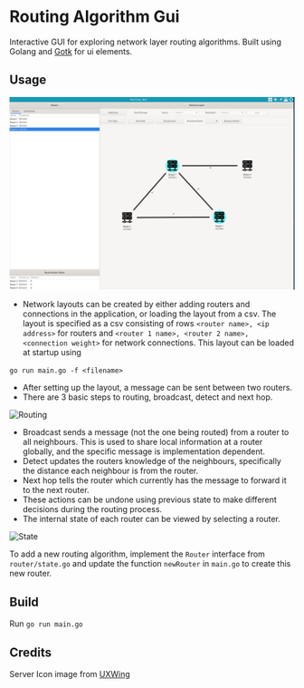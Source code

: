 # Routing Algorithm Gui

Interactive GUI for exploring network layer routing algorithms.
Built using Golang and [Gotk][gotk] for ui elements.

## Usage

![Example](data/example.png)

- Network layouts can be created by either adding routers and connections in the application, or loading the layout from a csv. The layout is specified as a csv consisting of rows `<router name>, <ip address>` for routers and `<router 1 name>, <router 2 name>, <connection weight>` for network connections. This layout can be loaded at startup using

``` go run main.go -f <filename> ```

- After setting up the layout, a message can be sent between two routers.
- There are 3 basic steps to routing, broadcast, detect and next hop.

![Routing](data/routing.png)

- Broadcast sends a message (not the one being routed) from a router to all neighbours. This is used to share local information at a router globally, and the specific message is implementation dependent.
- Detect updates the routers knowledge of the neighbours, specifically the distance each neighbour is from the router.
- Next hop tells the router which currently has the message to forward it to the next router.
- These actions can be undone using previous state to make different decisions during the routing process.
- The internal state of each router can be viewed by selecting a router.

![State](data/state.png)

To add a new routing algorithm, implement the `Router` interface from `router/state.go` and update the function `newRouter` in `main.go` to create this new router.
 
## Build 

Run `go run main.go`

## Credits

Server Icon image from [UXWing][uxwing]

[uxwing]: https://uxwing.com
[gotk]: https://github.com/gotk3/gotk3
